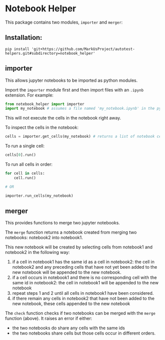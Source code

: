 # Notebook Helper

This package contains two modules, `importer` and `merger`:


## Installation:

```shell
pip install 'git+https://github.com/MarkUsProject/autotest-helpers.git#subdirectory=notebook_helper'
```

## importer

This allows jupyter notebooks to be imported as python modules. 

Import the `importer` module first and then import files with an `.ipynb` extension. For example:

```python
from notebook_helper import importer
import my_notebook # assumes a file named 'my_notebook.ipynb' in the python path
```

This will not execute the cells in the notebook right away.

To inspect the cells in the notebook:

```python
cells = importer.get_cells(my_notebook) # returns a list of notebook cells
```

To run a single cell:

```python
cells[0].run()
```

To run all cells in order:

```python
for cell in cells:
    cell.run()

# OR

importer.run_cells(my_notebook)
```

## merger

This provides functions to merge two jupyter notebooks. 

The `merge` function returns a notebook created from merging two notebooks: notebook2 into notebook1.

This new notebook will be created by selecting cells from notebook1 and notebook2 in the following way:

1. if a cell in notebook1 has the same id as a cell in notebook2:
    the cell in notebook2 and any preceding cells that have not yet been added to the new notebook
    will be appended to the new notebook.
2. if a cell occurs in notebook1 and there is no corresponding cell with the same id in notebook2:
    the cell in notebook1 will be appended to the new notebook
3. repeat steps 1 and 2 until all cells in notebook1 have been considered.
4. if there remain any cells in notebook2 that have not been added to the new notebook, these cells
   appended to the new notebook
   
The `check` function checks if two notebooks can be merged with the `merge` function (above). It raises an error if either:

- the two notebooks do share any cells with the same ids
- the two notebooks share cells but those cells occur in different orders.
